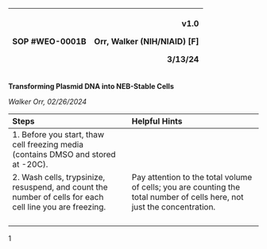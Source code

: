 ﻿|SOP #WEO-0001B       |<p>v1.0</p><p>Orr, Walker (NIH/NIAID) [F]</p><p>3/13/24</p>|
| :- | -: |

**Transforming Plasmid DNA into NEB-Stable Cells**

*Walker Orr, 02/26/2024*

|**Steps**||**Helpful Hints**|
| :- | :- | :- |
|1. Before you start, thaw cell freezing media (contains DMSO and stored at -20C). |||
|2. Wash cells, trypsinize, resuspend, and count the number of cells for each cell line you are freezing. ||Pay attention to the total volume of cells; you are counting the total number of cells here, not just the concentration.|
||||
||||
||||
||||


1

